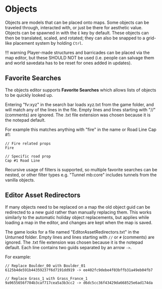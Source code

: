 # Objects

Objects are models that can be placed onto maps. Some objects can be traveled through, interacted with, or just be there for aesthetic value. Objects can be spawned in with the `E` key by default. These objects can then be translated, scaled, and rotated; they can also be snapped to a grid-like placement system by holding `Ctrl`.

!!! warning
    Player-made structures and barricades can be placed via the map editor, but these SHOULD NOT be used (i.e. people can salvage them and world savedata has to be reset for ones added in updates).

## Favorite Searches

The objects editor supports __Favorite Searches__ which allows lists of objects to be quickly looked up.

Entering "fv:xyz" in the search bar loads xyz.txt from the game folder, and will match any of the lines in the file. Empty lines and lines starting with "//" (comments) are ignored. The .txt file extension was chosen because it is the notepad default.

For example this matches anything with "fire" in the name or Road Line Cap #1:

    // Fire related props
    Fire

    // Specific road prop
    Cap #1 Road Line

Recursive usage of filters is supported, so multiple favorite searches can be nested, or other filter types e.g. "Tunnel mb:core" includes tunnels from the vanilla objects.

## Editor Asset Redirectors

If many objects need to be replaced on a map the old object guid can be redirected to a new guid rather than manually replacing them. This works similarly to the automatic holiday object replacements, but applies while loading a map in the editor, and changes are kept when the map is saved.

The game looks for a file named "EditorAssetRedirectors.txt" in the Unturned folder. Empty lines and lines starting with `//` or `#` (comments) are ignored. The .txt file extension was chosen because it is the notepad default. Each line contains two guids separated by an arrow `->`.

For example:

	// Replace Boulder_00 with Boulder_01
	6125b4de591b44359237f6d7191dd919 -> ee402fc9debe4f03bffb31a49eb04fb7

	// Replace Grass_1 with Grass_France_1
	9a9655656f704b3caf717cea5a3b3cc2 -> d6dc5cc36f43429da668525e6ad174da

